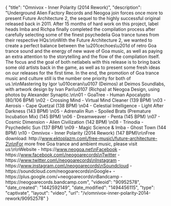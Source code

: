 {
    "title": "Omnivox - Inner Polarity (2014 Rework)",
    "description": "Underground Alien Factory Records and Neogoa join forces once more to present Future Architecture 2, the sequel to the highly successful original released back in 2011. After 15 months of hard work on this project, label heads Imba and Richpa finally completed the compilation process after carefully selecting some of the finest psychedelia Goa trance tunes from their respective HQs:\n\nWith the Future Architecture 2, we wanted to create a perfect balance between the \u201cechoes\u201d of retro Goa trance sound and the energy of new wave of Goa music, as well as paying an extra attention to the storytelling and the flow of the compilation itself. The focus and the goal of both netlabels with this release is to bring back some old artists back in the game, as well as to present some fresh ideas on our releases for the first time. In the end, the promotion of Goa trance music and culture still is the number one priority for both of us.\n\nMastering by Igor \u010cerani\u0107 (Deimos) at Deimos Soundlabs, with artwork design by Ivan Pari\u0107 (Richpa) at Neogoa Design, using photos by Alexander Synaptic.\n\n01 - GoaTree - Human Apocalypto (80\/106 BPM) \n02 - Crossing Mind - Virtual Mind Cleaner (139 BPM) \n03 - Aerosis - Cape Quetzal (138 BPM) \n04 - Celestial Intelligence - Light After Darkness (143 BPM) \n05 - Adrenalin Run - Spoiled Brats (Premature Incubation Mix) (145 BPM) \n06 - Dreamweaver - Penta (145 BPM) \n07 - Cosmic Dimension - Alien Civilization (142 BPM) \n08 - Trinodia - Psychedelic Sun (137 BPM) \n09 - Magic Science & Imba - Ghost Town (144 BPM) \n10 - Omnivox - Inner Polarity (2014 Rework) (147 BPM)\n\nFree download: http:\/\/www.ektoplazm.com\/free-music\/future-architecture-2\n\nFor more free Goa trance and ambient music, please visit us:\n\nWebsite - https:\/\/www.neogoa.net\nFacebook - https:\/\/www.facebook.com\/neogoarecords\nTwitter - https:\/\/www.twitter.com\/neogoarecords\nInstagram - https:\/\/www.instagram.com\/neogoarecords\nSoundcloud - https:\/\/soundcloud.com\/neogoarecords\nGoogle+ - https:\/\/plus.google.com\/+neogoarecords\nBandcamp - https:\/\/neogoarecords.bandcamp.com",
    "videoid": "90952578",
    "date_created": "1442592149",
    "date_modified": "1494456115",
    "type": "captivate",
    "layout": "video",
    "url": "\/v\/omnivox-inner-polarity-2014-rework\/90952578"
}
